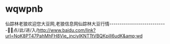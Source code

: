 # wqwpnb
仙踪林老狼欢迎您大豆网,老狼信息网仙踪林大豆行情----------------------------👰👰点/此/进/入/http://www.baidu.com/link?url=NoK8PT47PahMhFH8Vie_jnciyIKNTTtVBQKpill6udK&amp;wd
